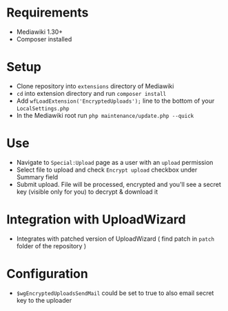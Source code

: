 # Requirements

- Mediawiki 1.30+
- Composer installed

# Setup

- Clone repository into `extensions` directory of Mediawiki
- `cd` into extension directory and run `composer install`
- Add `wfLoadExtension('EncryptedUploads');` line to the bottom of your `LocalSettings.php`
- In the Mediawiki root run `php maintenance/update.php --quick`

# Use

- Navigate to `Special:Upload` page as a user with an `upload` permission
- Select file to upload and check `Encrypt upload` checkbox under Summary field
- Submit upload. File will be processed, encrypted and you'll see a secret key (visible only for you) to decrypt & download it

# Integration with UploadWizard

- Integrates with patched version of UploadWizard ( find patch in `patch` folder of the repository )

# Configuration

- `$wgEncryptedUploadsSendMail` could be set to true to also email secret key to the uploader
